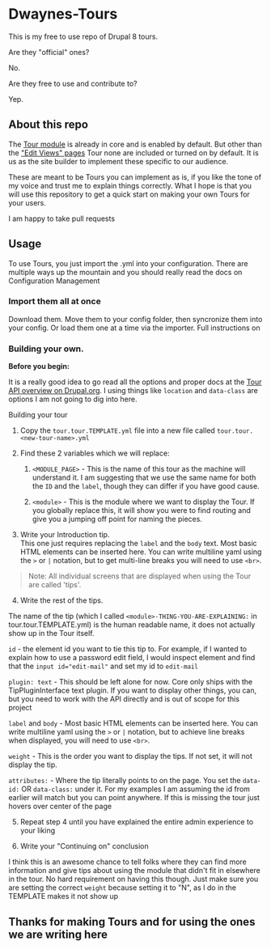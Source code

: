 # Dwaynes-Tours

This is my free to use repo of Drupal 8 tours.  

Are they "official" ones?  

No.  

Are they free to use and contribute to? 

Yep.  


## About this repo

The [Tour module](https://www.drupal.org/docs/8/core/modules/tour/overview) is already in core and is enabled by default.  But other than the ["Edit Views" pages](https://www.drupal.org/docs/8/core/modules/views/give-a-custom-name-to-a-field-in-the-views-edit-screen) Tour none are included or turned on by default.  It is us as the site builder to implement these specific to our audience.  

These are meant to be Tours you can implement as is, if you like the tone of my voice and trust me to explain things correctly.  What I hope is that you will use this repository to get a quick start on making your own Tours for your users.  

I am happy to take pull requests


## Usage

To use Tours, you just import the .yml into your configuration.  There are multiple ways up the mountain and you should really read the docs on Configuration Management

### Import them all at once

Download them.  Move them to your config folder, then syncronize them into your config.  Or load them one at a time via the importer.  Full instructions on 


### Building your own.

**Before you begin:**

It is a really good idea to go read all the options and proper docs at the [Tour API overview on Drupal.org](https://www.drupal.org/docs/8/api/tour-api/overview).  I using things like `location` and `data-class` are options I am not going to dig into here.  

Building your tour

1. Copy the `tour.tour.TEMPLATE.yml` file into a new file called `tour.tour.<new-tour-name>.yml` 

2. Find these 2 variables which we will replace: 
	1. `<MODULE_PAGE>` - This is the name of this tour as the machine will understand it.  I am suggesting that we use the same name for both the `ID` and the `label`, though they can differ if you have good cause.

	2. `<module>` - This is the module where we want to display the Tour.  If you globally replace this, it will show you were to find routing and give you a jumping off point for naming the pieces.  


3. Write your Introduction tip.  
This one just requires replacing the `label` and the `body` text.  Most basic HTML elements can be inserted here. You can write multiline yaml using the `>` or `|` notation, but to get multi-line breaks you will need to use `<br>`. 

> Note: All individual screens that are displayed when using the Tour are called 'tips'.  

4. Write the rest of the tips.  

The name of the tip (which I called `<module>-THING-YOU-ARE-EXPLAINING:` in tour.tour.TEMPLATE.yml) is the human readable name, it does not actually show up in the Tour itself.

`id` - the element id you want to tie this tip to. For example, if I wanted to explain how to use a password edit field, I would inspect element and find that the `input id="edit-mail"` and set my id to `edit-mail`

`plugin: text` - This should be left alone for now.  Core only ships with the TipPluginInterface text plugin.  If you want to display other things, you can, but you need to work with the API directly and is out of scope for this project

`label` and `body` - Most basic HTML elements can be inserted here. You can write multiline yaml using the `>` or `|` notation, but to achieve line breaks when displayed, you will need to use `<br>`. 

`weight` - This is the order you want to display the tips. If not set, it will not display the tip.

`attributes:` - Where the tip literally points to on the page.  You set the `data-id:` OR `data-class:` under it.  For my examples I am assuming the id from earlier will match but you can point anywhere.  If this is missing the tour just hovers over center of the page  

5. Repeat step 4 until you have explained the entire admin experience to your liking

6. Write your "Continuing on" conclusion

I think this is an awesome chance to tell folks where they can find more information and give tips about using the module that didn't fit in elsewhere in the tour.  No hard requirement on having this though.  Just make sure you are setting the correct `weight` because setting it to "N", as I do in the TEMPLATE makes it not show up


## Thanks for making Tours and for using the ones we are writing here

